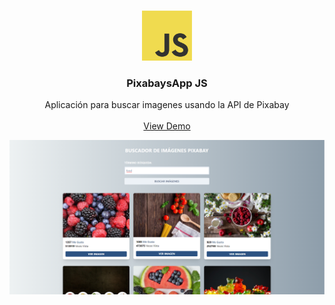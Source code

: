 <br />
<p align="center">
  <a href="#">
    <img src="img/JSLogo.png" alt="Logo" width="80" height="80">
  </a>

  <h3 align="center">PixabaysApp JS</h3>

  <p align="center">
   Aplicación para buscar imagenes usando la API de Pixabay
    <br />
    <br />
    <a href="https://apigithubjobsapp-jc.netlify.app/">View Demo</a>
  </p>
</p>


<p align="center">
  <img align="center" src="img/PXAppSS.png">
</p>
